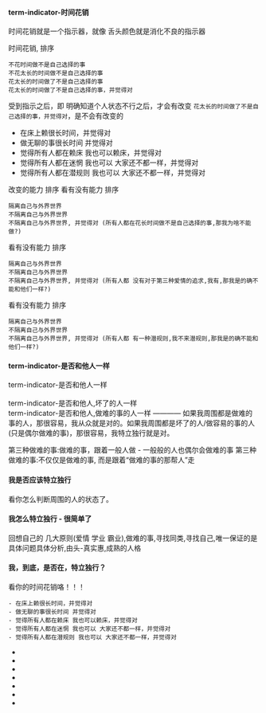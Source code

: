
#### term-indicator-时间花销

时间花销就是一个指示器，就像 舌头颜色就是消化不良的指示器

时间花销, 排序
```
不花时间做不是自己选择的事
不花太长的时间做不是自己选择的事
花太长的时间做了不是自己选择的事
花太长的时间做了不是自己选择的事，并觉得对
```

受到指示之后，即 明确知道个人状态不行之后，才会有改变
`花太长的时间做了不是自己选择的事，并觉得对`，是不会有改变的

- 在床上赖很长时间，并觉得对
- 做无聊的事很长时间 并觉得对
- 觉得所有人都在赖床 我也可以赖床，并觉得对
- 觉得所有人都在迷惘 我也可以 大家还不都一样，并觉得对
- 觉得所有人都在潜规则 我也可以 大家还不都一样，并觉得对

改变的能力 排序
看有没有能力 排序
```
隔离自己与外界世界
不隔离自己与外界世界
不隔离自己与外界世界, 并觉得对 (所有人都在花长时间做不是自己选择的事,那我为啥不能做?)
```

看有没有能力 排序
```
隔离自己与外界世界
不隔离自己与外界世界
不隔离自己与外界世界, 并觉得对 (所有人都 没有对于第三种爱情的追求,我有,那我是的确不能和他们一样?)
```

看有没有能力 排序
```
隔离自己与外界世界
不隔离自己与外界世界
不隔离自己与外界世界, 并觉得对 (所有人都 有一种潜规则,我不来潜规则,那我是的确不能和他们一样?)
```

#### term-indicator-是否和他人一样

term-indicator-是否和他人一样<br><br>
term-indicator-是否和他人,坏了的人一样<br>
term-indicator-是否和他人,做难的事的人一样 ———— 如果我周围都是做难的事的人，那很容易，我从众就是对的。如果我周围都是坏了的人/做容易的事的人(只是偶尔做难的事)，那很容易，我特立独行就是对。

第三种做难的事:做难的事，跟着一般人做 - 一般般的人也偶尔会做难的事
第三种做难的事:不仅仅是做难的事, 而是跟着“做难的事的那帮人”走

#### 我是否应该特立独行

看你怎么判断周围的人的状态了。

#### 我怎么特立独行 - 很简单了

回想自己的 几大原则(爱情 学业 霸业),做难的事,寻找同类,寻找自己,唯一保证的是具体问题具体分析,由头-真实惠,成熟的人格

#### 我，到底，是否在，特立独行？

看你的时间花销咯！！！

```
- 在床上赖很长时间，并觉得对
- 做无聊的事很长时间 并觉得对
- 觉得所有人都在赖床 我也可以赖床，并觉得对
- 觉得所有人都在迷惘 我也可以 大家还不都一样，并觉得对
- 觉得所有人都在潜规则 我也可以 大家还不都一样，并觉得对
```


-
-
-
-
-
-


-

